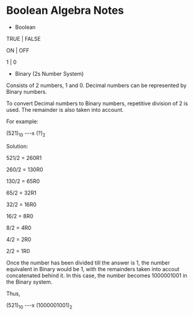 Boolean Algebra Notes
===

* Boolean
  
TRUE | FALSE

ON   | OFF

1    | 0

* Binary (2s Number System)

Consists of 2 numbers, 1 and 0. Decimal numbers can be represented by Binary numbers.

To convert Decimal numbers to Binary numbers, repetitive division of 2 is used. The remainder is also taken into account.

For example:

(521)<sub>10</sub> ---x (?)<sub>2</sub>

Solution:

521/2 = 260R1

260/2 = 130R0

130/2 = 65R0

65/2 = 32R1

32/2 = 16R0

16/2 = 8R0

8/2 = 4R0

4/2 = 2R0

2/2 = 1R0

Once the number has been divided till the answer is 1, the number equivalent in Binary would be 1, with the remainders taken into accout concatenated behind it. In this case, the number becomes 1000001001 in the Binary system.

Thus,

(521)<sub>10</sub> ---x (1000001001)<sub>2</sub>
